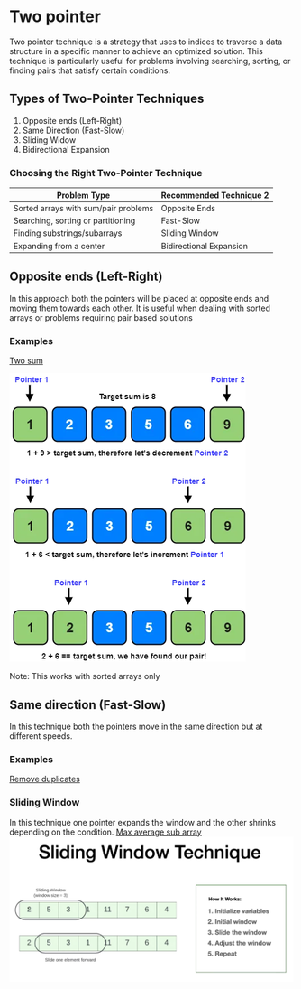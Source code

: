 # Two pointer

Two pointer technique is a strategy that uses to indices to traverse a data structure in a specific manner to achieve an optimized solution.
This technique is particularly useful for problems involving searching, sorting, or finding pairs that satisfy certain conditions.

## Types of Two-Pointer Techniques

1. Opposite ends (Left-Right)
2. Same Direction (Fast-Slow)
3. Sliding Widow
4. Bidirectional Expansion

### Choosing the Right Two-Pointer Technique
| Problem Type                           | Recommended Technique 2 |
|----------------------------------------|-------------------------|
| Sorted arrays with sum/pair problems   | Opposite Ends           |
| Searching, sorting or partitioning     | Fast-Slow               |
| Finding substrings/subarrays           | Sliding Window          |
| Expanding from a center	             | Bidirectional Expansion |
                    
## Opposite ends (Left-Right)
In this approach both the pointers will be placed at opposite ends and moving them towards each other. It is useful when dealing with sorted arrays or problems requiring pair based solutions

### Examples
[Two sum](oppositeEnds/twoSum.js) 
    
![Two sum](assets/twoSum.png)
    
Note: This works with sorted arrays only

## Same direction (Fast-Slow)
In this technique both the pointers move in the same direction but at different speeds. 

### Examples
[Remove duplicates](sameDirection/removeDuplicatesSorted.js)


### Sliding Window
In this technique one pointer expands the window and the other shrinks depending on the condition.
[Max average sub array](slidingWindow/)
![Max average sub array](assets/slidingWindow.png)